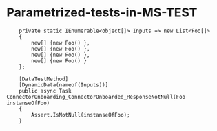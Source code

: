 # Parametrized-tests-in-MS-TEST

        private static IEnumerable<object[]> Inputs => new List<Foo[]>
        {
            new[] {new Foo() },
            new[] {new Foo() },
            new[] {new Foo() },
            new[] {new Foo() }
        };

        [DataTestMethod]
        [DynamicData(nameof(Inputs))]
        public async Task ConnectorOnboarding_ConnectorOnboarded_ResponseNotNull(Foo instanseOfFoo)
        {
            Assert.IsNotNull(instanseOfFoo);
        }
